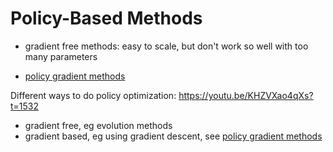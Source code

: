# Policy-Based Methods

- gradient free methods: easy to scale, but don't work so well with too many parameters


- [policy gradient methods](policy-gradient-methods.md)


Different ways to do policy optimization: https://youtu.be/KHZVXao4qXs?t=1532
- gradient free, eg evolution methods
- gradient based, eg using gradient descent, see [policy gradient methods](policy-gradient-methods.md)